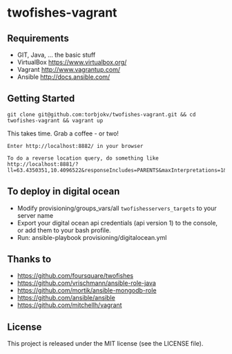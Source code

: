 twofishes-vagrant
=====================================

## Requirements

- GIT, Java, ... the basic stuff
- VirtualBox https://www.virtualbox.org/
- Vagrant http://www.vagrantup.com/ 
- Ansible http://docs.ansible.com/

## Getting Started
    
    git clone git@github.com:torbjokv/twofishes-vagrant.git && cd twofishes-vagrant && vagrant up

This takes time. Grab a coffee - or two!

    Enter http://localhost:8882/ in your browser

    To do a reverse location query, do something like 
    http://localhost:8881/?ll=63.4350351,10.4096522&responseIncludes=PARENTS&maxInterpretations=1&lang=no


## To deploy in digital ocean

- Modify provisioning/groups_vars/all `twofishesservers_targets` to your server name
- Export your digital ocean api credentials (api version 1) to the console, or add them to your bash profile.
- Run: 
    ansible-playbook provisioning/digitalocean.yml

## Thanks to

- https://github.com/foursquare/twofishes
- https://github.com/vrischmann/ansible-role-java
- https://github.com/mortik/ansible-mongodb-role
- https://github.com/ansible/ansible
- https://github.com/mitchellh/vagrant


## License

This project is released under the MIT license (see the LICENSE file).
